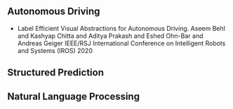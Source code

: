 ## Autonomous Driving

* Label Efficient Visual Abstractions for Autonomous Driving.
Aseem Behl and Kashyap Chitta and Aditya Prakash and Eshed Ohn-Bar and Andreas Geiger
IEEE/RSJ International Conference on Intelligent Robots and Systems (IROS) 2020


## Structured Prediction

## Natural Language Processing
